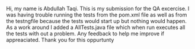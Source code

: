 Hi, my name is Abdullah Taqi. This is my submission for the QA excercise. 
I was having trouble running the tests from the pom.xml file as well as from the testngfile because the tests would start up but nothing would happen.
As a work around I added a AllTests.java file which when run executes all the tests with out a problem.
Any feedback to help me improve if appreaciated.
Thank you for this oppurtunty
